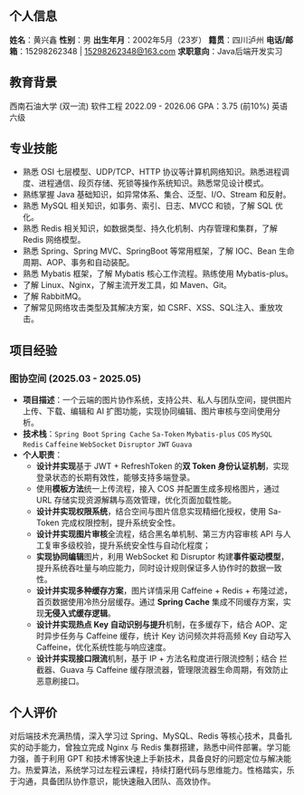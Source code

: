 ## 个人信息
**姓名**：黄兴鑫
**性别**：男
**出生年月**：2002年5月（23岁）
**籍贯**：四川泸州
**电话/邮箱**：15298262348 | 15298262348@163.com
**求职意向**：Java后端开发实习
## 教育背景
西南石油大学 (双一流)
软件工程
2022.09 - 2026.06
GPA：3.75 (前10%)
英语六级
## 专业技能
- 熟悉 OSI 七层模型、UDP/TCP、HTTP 协议等计算机网络知识。熟悉进程调度、进程通信、段页存储、死锁等操作系统知识。熟悉常见设计模式。
- 熟练掌握 Java 基础知识，如异常体系、集合、泛型、I/O、Stream 和反射。
- 熟悉 MySQL 相关知识，如事务、索引、日志、MVCC 和锁，了解 SQL 优化。
- 熟悉 Redis 相关知识，如数据类型、持久化机制、内存管理和集群，了解 Redis 网络模型。
- 熟悉 Spring、Spring MVC、SpringBoot 等常用框架，了解 IOC、Bean 生命周期、AOP、事务和自动装配。
- 熟悉 Mybatis 框架，了解 Mybatis 核心工作流程。熟练使用 Mybatis-plus。
- 了解 Linux、Nginx，了解主流开发工具，如 Maven、Git。
- 了解 RabbitMQ。
- 了解常见网络攻击类型及其解决方案，如 CSRF、XSS、SQL注入、重放攻击。
## 项目经验
### 图协空间 (2025.03 - 2025.05)
- **项目描述**：一个云端的图片协作系统，支持公共、私人与团队空间，提供图片上传、下载、编辑和 AI 扩图功能，实现协同编辑、图片审核与空间使用分析。
- **技术栈**：`Spring Boot` `Spring Cache` `Sa-Token` `Mybatis-plus` `COS` `MySQL` `Redis` `Caffeine` `WebSocket` `Disruptor` `JWT` `Guava`
- **个人职责**：
	- **设计并实现**基于 JWT + RefreshToken 的**双 Token 身份认证机制**，实现登录状态的长期有效性，能够支持多端登录。
	- 使用**模板方法**统一上传流程，接入 COS 并配置生成多规格图片，通过 URL 存储实现资源解耦与高效管理，优化页面加载性能。
	- **设计并实现权限系统**，结合空间与图片信息实现精细化授权，使用 Sa-Token 完成权限控制，提升系统安全性。
	- **设计并实现图片审核**全流程，结合黑名单机制、第三方内容审核 API 与人工复审多级校验，提升系统安全性与自动化程度；
	- **实现协同编辑**图片，利用 WebSocket 和 Disruptor 构建**事件驱动模型**，提升系统吞吐量与响应能力，同时设计规则保证多人协作时的数据一致性。
	- **设计并实现多种缓存方案**，图片详情采用 Caffeine + Redis + 布隆过滤，首页数据使用冷热分层缓存。通过 **Spring Cache** 集成不同缓存方案，实现**无侵入式缓存逻辑**。
	 - **设计并实现热点 Key 自动识别与提升**机制，在多缓存下，结合 AOP、定时异步任务与 Caffeine 缓存，统计 Key 访问频次并将高频 Key 自动写入 Caffeine，优化系统性能与响应速度。
	 - **设计并实现接口限流**机制，基于 IP + 方法名粒度进行限流控制；结合 拦截器、Guava 与 Caffeine 缓存限流器，管理限流器生命周期，有效防止恶意刷接口。
## 个人评价
对后端技术充满热情，深入学习过 Spring、MySQL、Redis 等核心技术，具备扎实的动手能力，曾独立完成 Nginx 与 Redis 集群搭建，熟悉中间件部署。学习能力强，善于利用 GPT 和技术博客快速上手新技术，具备良好的问题定位与解决能力。热爱算法，系统学习过左程云课程，持续打磨代码与思维能力。性格踏实，乐于沟通，具备团队协作意识，能快速融入团队、高效协作。
